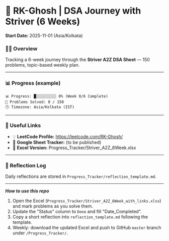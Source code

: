 # 🚀 RK-Ghosh | DSA Journey with Striver (6 Weeks)

**Start Date:** 2025-11-01 (Asia/Kolkata)

### 👨‍💻 Overview
Tracking a 6-week journey through the **Striver A2Z DSA Sheet** — 150 problems, topic-based weekly plan.

---

### 📊 Progress (example)
```
📊 Progress: █░░░░░░░░░ 0% (Week 0/6 Complete)
🧠 Problems Solved: 0 / 150
🕒 Timezone: Asia/Kolkata (IST)
```

---

### 🔗 Useful Links
- 💡 **LeetCode Profile:** https://leetcode.com/RK-Ghosh/
- 💾 **Google Sheet Tracker:** (to be published)
- 🧾 **Excel Version:** Progress_Tracker/Striver_A2Z_6Week.xlsx

---

### 📘 Reflection Log
Daily reflections are stored in `Progress_Tracker/reflection_template.md`.

---

***How to use this repo***
1. Open the Excel (`Progress_Tracker/Striver_A2Z_6Week_with_links.xlsx`) and mark problems as you solve them.
2. Update the "Status" column to `Done` and fill "Date_Completed".
3. Copy a short reflection into `reflection_template.md` following the template.
4. Weekly: download the updated Excel and push to GitHub `master` branch under `/Progress_Tracker/`.
